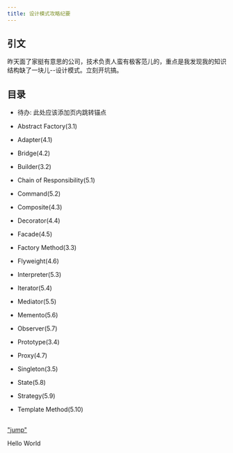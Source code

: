 ```yaml
---
title: 设计模式攻略纪要
---
```


## 引文
昨天面了家挺有意思的公司，技术负责人蛮有极客范儿的，重点是我发现我的知识结构缺了一块儿--设计模式。立刻开坑搞。


## 目录

* 待办: 此处应该添加页内跳转锚点

* Abstract Factory(3.1)

* Adapter(4.1)

* Bridge(4.2)

* Builder(3.2)

* Chain of Responsibility(5.1)

* Command(5.2)

* Composite(4.3)

* Decorator(4.4)

* Facade(4.5)

* Factory Method(3.3)

* Flyweight(4.6)

* Interpreter(5.3)

* Iterator(5.4)

* Mediator(5.5)

* Memento(5.6)

* Observer(5.7)

* Prototype(3.4)

* Proxy(4.7)

* Singleton(3.5)

* State(5.8)

* Strategy(5.9)

* Template Method(5.10)

## 































["jump"](#jump)

<span id="jump">Hello World</span>













